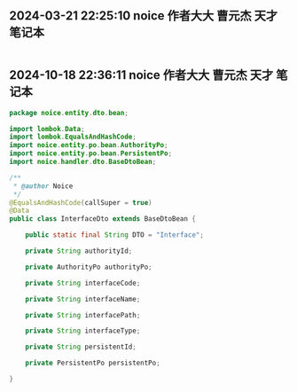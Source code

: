 ## 2024-03-21 22:25:10 noice 作者大大 曹元杰 天才 笔记本

```java
```
## 2024-10-18 22:36:11 noice 作者大大 曹元杰 天才 笔记本

```java
package noice.entity.dto.bean;

import lombok.Data;
import lombok.EqualsAndHashCode;
import noice.entity.po.bean.AuthorityPo;
import noice.entity.po.bean.PersistentPo;
import noice.handler.dto.BaseDtoBean;

/**
 * @author Noice
 */
@EqualsAndHashCode(callSuper = true)
@Data
public class InterfaceDto extends BaseDtoBean {

    public static final String DTO = "Interface";

    private String authorityId;

    private AuthorityPo authorityPo;

    private String interfaceCode;

    private String interfaceName;

    private String interfacePath;

    private String interfaceType;

    private String persistentId;

    private PersistentPo persistentPo;

}
```

